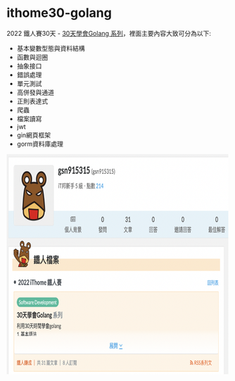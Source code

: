 # ithome30-golang
2022 鐵人賽30天 - [30天學會Golang 系列](https://ithelp.ithome.com.tw/users/20150797/ironman/5271)，裡面主要內容大致可分為以下:
 - 基本變數型態與資料結構
 - 函數與迴圈
 - 抽象接口
 - 錯誤處理
 - 單元測試
 - 高併發與通道
 - 正則表達式
 - 爬蟲
 - 檔案讀寫
 - jwt
 - gin網頁框架
 - gorm資料庫處理
 
 <div align="center">
   <img src="https://github.com/luckyuho/ithome30-golang/blob/main/img/homePic.png" width=800 height=500 title="鐵人30天的圖案" />
 </div>
 


